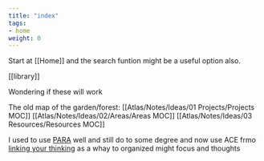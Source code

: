 ```yaml
---
title: "index"
tags:
- home
weight: 0
---
```


Start at [[Home]] and the search funtion might be a useful option also.

[[library]]

Wondering if these will work 

The old map of the garden/forest:
[[Atlas/Notes/Ideas/01 Projects/Projects MOC]]
[[Atlas/Notes/Ideas/02/Areas/Areas MOC]]
[[Atlas/Notes/Ideas/03 Resources/Resources MOC]]

I used to use  [PARA](https://fortelabs.com/blog/para/) well and still do to some degree and now use ACE frmo [linking your thinking](https://www.linkingyourthinking.com/) as a whay to organized might focus and thoughts
